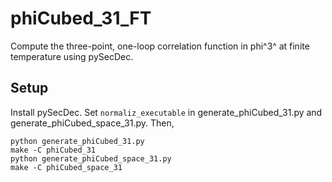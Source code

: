 # phiCubed_31_FT
Compute the three-point, one-loop correlation function in phi^3^ at finite temperature using pySecDec. 

## Setup
Install pySecDec.
Set `normaliz_executable` in generate_phiCubed_31.py and generate_phiCubed_space_31.py.
Then,

    python generate_phiCubed_31.py
    make -C phiCubed_31
    python generate_phiCubed_space_31.py
    make -C phiCubed_space_31
